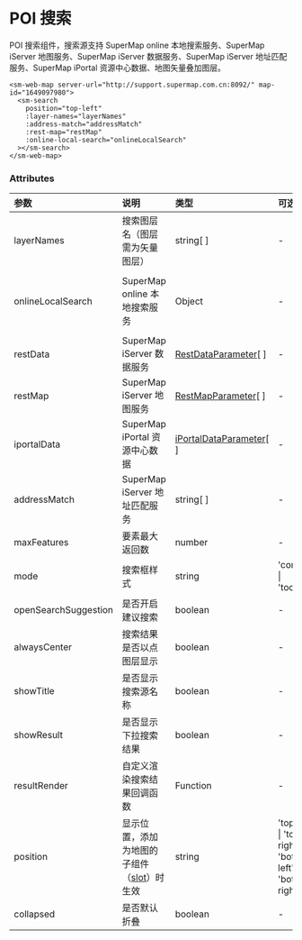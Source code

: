 # POI 搜索

POI 搜索组件，搜索源支持 SuperMap online 本地搜索服务、SuperMap iServer 地图服务、SuperMap iServer 数据服务、SuperMap iServer 地址匹配服务、SuperMap iPortal 资源中心数据、地图矢量叠加图层。

<sm-iframe src="http://iclient.supermap.io/dev/examples/component/components_search_vue.html"></sm-iframe>

```vue
<sm-web-map server-url="http://support.supermap.com.cn:8092/" map-id="1649097980">
  <sm-search
    position="top-left"
    :layer-names="layerNames"
    :address-match="addressMatch"
    :rest-map="restMap"
    :online-local-search="onlineLocalSearch"
  ></sm-search>
</sm-web-map>
```

### Attributes

| 参数                 | 说明                                                                            | 类型                                                                                 | 可选值                                                       | 默认值                           |
| :------------------- | :------------------------------------------------------------------------------ | :----------------------------------------------------------------------------------- | :----------------------------------------------------------- | :------------------------------- |
| layerNames           | 搜索图层名（图层需为矢量图层）                                                  | string[ ]                                                                            | -                                                            | -                                |
| onlineLocalSearch    | SuperMap online 本地搜索服务                                                             | Object                                                                               | -                                                            | { enable: true, city: '北京市' } |
| restData             | SuperMap iServer 数据服务                                                       | [RestDataParameter](/zh/api/common-types/common-types.md#restdataparameter)[ ]       | -                                                            | -                                |
| restMap              | SuperMap iServer 地图服务                                                       | [RestMapParameter](/zh/api/common-types/common-types.md#restmapparameter)[ ]         | -                                                            | -                                |
| iportalData          | SuperMap iPortal 资源中心数据                                                   | [iPortalDataParameter](/zh/api/common-types/common-types.md#iportaldataparameter)[ ] | -                                                            | -                                |
| addressMatch         | SuperMap iServer 地址匹配服务                                                   | string[ ]                                                                            | -                                                            | -                                |
| maxFeatures          | 要素最大返回数                                                                  | number                                                                               | -                                                            | 8                                |
| mode                 | 搜索框样式                                                                      | string                                                                               | 'control' \| 'toolBar'                                       | 'control'                        |
| openSearchSuggestion | 是否开启建议搜索                                                                | boolean                                                                              | -                                                            | false                            |
| alwaysCenter         | 搜索结果是否以点图层显示                                                        | boolean                                                                              | -                                                            | true                             |
| showTitle            | 是否显示搜索源名称                                                              | boolean                                                                              | -                                                            | true                             |
| showResult           | 是否显示下拉搜索结果                                                            | boolean                                                                              | -                                                            | true                             |
| resultRender         | 自定义渲染搜索结果回调函数                                                      | Function                                                                             | -                                                            | -                                |
| position             | 显示位置，添加为地图的子组件（[slot](https://cn.vuejs.org/v2/api/#slot)）时生效 | string                                                                               | 'top-left' \| 'top-right' \| 'bottom-left' \| 'bottom-right' | 'top-left'                       |
| collapsed            | 是否默认折叠                                                                    | boolean                                                                              | -                                                            | false                            |
